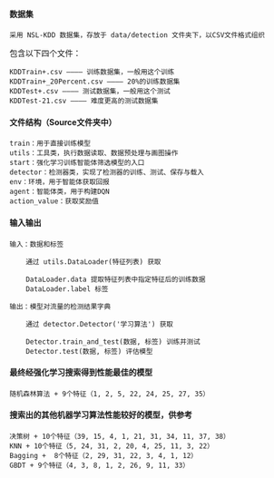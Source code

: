 #### 数据集

    采用 NSL-KDD 数据集，存放于 data/detection 文件夹下，以CSV文件格式组织
    
包含以下四个文件：

    KDDTrain+.csv ———— 训练数据集，一般用这个训练
    KDDTrain+_20Percent.csv ———— 20%的训练数据集
    KDDTest+.csv ———— 测试数据集，一般用这个测试
    KDDTest-21.csv ———— 难度更高的测试数据集


#### 文件结构（Source文件夹中）

    train：用于直接训练模型
    utils：工具类，执行数据读取、数据预处理与画图操作
    start：强化学习训练智能体筛选模型的入口
    detector：检测器类，实现了检测器的训练、测试、保存与载入
    env：环境，用于智能体获取回报
    agent：智能体类，用于构建DQN
    action_value：获取奖励值
    
    
#### 输入输出

    输入：数据和标签
        
        通过 utils.DataLoader(特征列表) 获取
        
        DataLoader.data 提取特征列表中指定特征后的训练数据
        DataLoader.label 标签
    
    输出：模型对流量的检测结果字典
        
        通过 detector.Detector('学习算法') 获取
        
        Detector.train_and_test(数据, 标签) 训练并测试
        Detector.test(数据, 标签) 评估模型

    
#### 最终经强化学习搜索得到性能最佳的模型

    随机森林算法 + 9个特征（1, 2, 5, 22, 24, 25, 27, 35）



#### 搜索出的其他机器学习算法性能较好的模型，供参考

    决策树 + 10个特征（39, 15, 4, 1, 21, 31, 34, 11, 37, 38）
    KNN + 10个特征（5, 24, 31, 2, 20, 4, 25, 11, 3, 22）
    Bagging +  8个特征（2, 29, 31, 22, 3, 4, 1, 12） 
    GBDT + 9个特征（4, 3, 8, 1, 2, 26, 9, 11, 33）